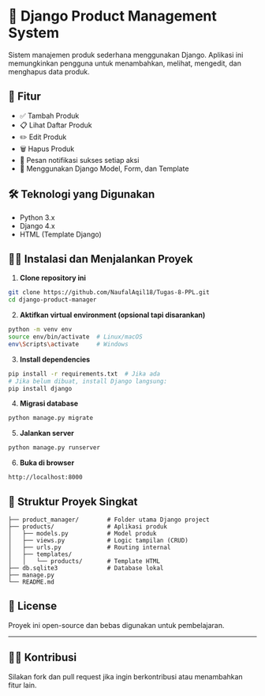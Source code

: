 # 🛒 Django Product Management System

Sistem manajemen produk sederhana menggunakan Django. Aplikasi ini memungkinkan pengguna untuk menambahkan, melihat, mengedit, dan menghapus data produk.

## 🚀 Fitur

- ✅ Tambah Produk
- 📋 Lihat Daftar Produk
- ✏️ Edit Produk
- 🗑️ Hapus Produk
- 💬 Pesan notifikasi sukses setiap aksi
- 📄 Menggunakan Django Model, Form, dan Template

## 🛠️ Teknologi yang Digunakan

- Python 3.x
- Django 4.x
- HTML (Template Django)

## 🧑‍💻 Instalasi dan Menjalankan Proyek

1. **Clone repository ini**
```bash
git clone https://github.com/NaufalAqil18/Tugas-8-PPL.git
cd django-product-manager
````

2. **Aktifkan virtual environment (opsional tapi disarankan)**

```bash
python -m venv env
source env/bin/activate  # Linux/macOS
env\Scripts\activate     # Windows
```

3. **Install dependencies**

```bash
pip install -r requirements.txt  # Jika ada
# Jika belum dibuat, install Django langsung:
pip install django
```

4. **Migrasi database**

```bash
python manage.py migrate
```

5. **Jalankan server**

```bash
python manage.py runserver
```

6. **Buka di browser**

```
http://localhost:8000
```

## 📁 Struktur Proyek Singkat

```
├── product_manager/        # Folder utama Django project
├── products/               # Aplikasi produk
│   ├── models.py           # Model produk
│   ├── views.py            # Logic tampilan (CRUD)
│   ├── urls.py             # Routing internal
│   ├── templates/
│   │   └── products/       # Template HTML
├── db.sqlite3              # Database lokal
├── manage.py
└── README.md
```

## 📄 License

Proyek ini open-source dan bebas digunakan untuk pembelajaran.

---

## 🙋‍♂️ Kontribusi

Silakan fork dan pull request jika ingin berkontribusi atau menambahkan fitur lain.
